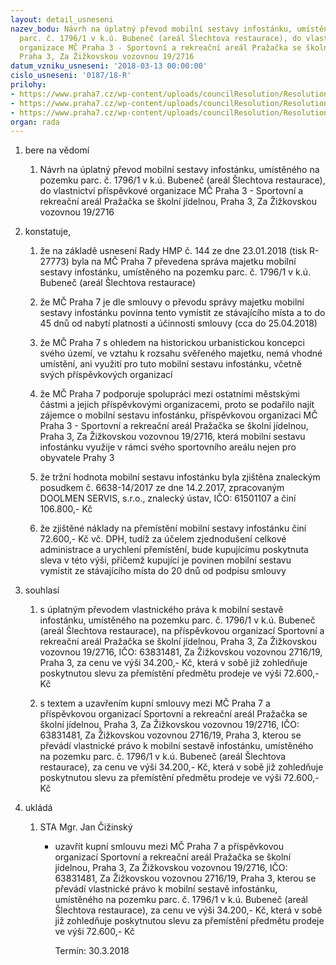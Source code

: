 ```yaml
---
layout: detail_usneseni
nazev_bodu: Návrh na úplatný převod mobilní sestavy infostánku, umístěného na pozemku
  parc. č. 1796/1 v k.ú. Bubeneč (areál Šlechtova restaurace), do vlastnictví příspěvkové
  organizace MČ Praha 3 - Sportovní a rekreační areál Pražačka se školní jídelnou,
  Praha 3, Za Žižkovskou vozovnou 19/2716
datum_vzniku_usneseni: '2018-03-13 00:00:00'
cislo_usneseni: '0187/18-R'
prilohy:
- https://www.praha7.cz/wp-content/uploads/councilResolution/Resolutions/27390/export/01_infostanekPrazacka~333686.docx
- https://www.praha7.cz/wp-content/uploads/councilResolution/Resolutions/27390/export/02_infostanekPrazacka~333685.docx
- https://www.praha7.cz/wp-content/uploads/councilResolution/Resolutions/27390/export/export~334196.pdf
organ: rada
---
```

<ol id="urzList" class="urzList_view"><li id="" class="urzClass1"><span name="1">bere na vědomí</span><ol class="urzOlClass decimal "><li style="text-align: left;" id="" class="urzClass2"><span><p>Návrh na úplatný převod mobilní sestavy infostánku, umístěného na pozemku parc. č. 1796/1 v k.ú. Bubeneč (areál Šlechtova restaurace), do vlastnictví příspěvkové organizace MČ Praha 3 - Sportovní a rekreační areál Pražačka se školní jídelnou, Praha 3, Za Žižkovskou vozovnou 19/2716</p></span></li></ol></li><li id="" class="urzClass1"><span name="50">konstatuje,</span><ol class="urzOlClass decimal "><li style="text-align: left;" id="" class="urzClass2"><span><p>že na základě usnesení Rady HMP č. 144 ze dne 23.01.2018 (tisk R-27773) byla na MČ Praha 7 převedena správa majetku mobilní sestavy infostánku, umístěného na pozemku parc. č. 1796/1 v k.ú. Bubeneč (areál Šlechtova restaurace)</p></span></li><li style="text-align: left;" id="" class="urzClass2"><span><p>že MČ Praha 7 je dle smlouvy o převodu správy majetku mobilní sestavy infostánku povinna tento vymístit ze stávajícího místa a to do 45 dnů od nabytí platnosti a účinnosti smlouvy (cca do 25.04.2018)<br></p></span></li><li style="text-align: left;" id="" class="urzClass2"><span><p>že MČ Praha 7 s ohledem na historickou urbanistickou koncepci svého území, ve vztahu k rozsahu svěřeného majetku, nemá vhodné umístění, ani využití pro tuto mobilní sestavu infostánku, včetně svých příspěvkových organizací</p></span></li><li style="text-align: left;" id="" class="urzClass2"><span><p>že MČ Praha 7 podporuje spolupráci mezi ostatními městskými částmi a jejich příspěvkovými organizacemi, proto se podařilo najít zájemce o mobilní sestavu infostánku, příspěvkovou organizaci MČ Praha 3 - Sportovní a rekreační areál Pražačka se školní jídelnou, Praha 3, Za Žižkovskou vozovnou 19/2716, která mobilní sestavu infostánku využije v rámci svého sportovního areálu nejen pro obyvatele Prahy 3<br></p></span></li><li style="text-align: left;" id="" class="urzClass2"><span><p>že tržní hodnota mobilní sestavu infostánku byla zjištěna znaleckým posudkem č. 6638-14/2017 ze dne 14.2.2017, zpracovaným DOOLMEN SERVIS, s.r.o., znalecký ústav, IČO: 61501107 a činí 106.800,- Kč</p></span></li><li style="text-align: left;" id="" class="urzClass2"><span><p>že zjištěné náklady na přemístění mobilní sestavy infostánku činí 72.600,- Kč vč. DPH, tudíž za účelem zjednodušení celkové administrace a urychlení přemístění, bude kupujícímu poskytnuta sleva v této výši, přičemž kupující je povinen mobilní sestavu vymístit ze stávajícího místa do 20 dnů od podpisu smlouvy</p></span></li></ol></li><li id="" class="urzClass1"><span name="26">souhlasí</span><ol class="urzOlClass decimal "><li style="text-align: left;" id="" class="urzClass2"><span><p>s úplatným převodem vlastnického práva k mobilní sestavě infostánku, umístěného na pozemku parc. č. 1796/1 v k.ú. Bubeneč (areál Šlechtova restaurace), na příspěvkovou organizací Sportovní a rekreační areál Pražačka se školní jídelnou, Praha 3, Za Žižkovskou vozovnou 19/2716, IČO: 63831481, Za Žižkovskou vozovnou 2716/19, Praha 3, za cenu ve výši 34.200,- Kč, která v sobě již zohledňuje poskytnutou slevu za přemístění předmětu prodeje ve výši 72.600,- Kč</p></span></li><li style="text-align: left;" id="" class="urzClass2"><span><p>s textem a uzavřením kupní smlouvy mezi MČ Praha 7 a příspěvkovou organizací Sportovní a rekreační areál Pražačka se školní jídelnou, Praha 3, Za Žižkovskou vozovnou 19/2716, IČO: 63831481, Za Žižkovskou vozovnou 2716/19, Praha 3, kterou se převádí vlastnické právo k mobilní sestavě infostánku, umístěného na pozemku parc. č. 1796/1 v k.ú. Bubeneč (areál Šlechtova restaurace), za cenu ve výši 34.200,- Kč, která v sobě již zohledňuje poskytnutou slevu za přemístění předmětu prodeje ve výši 72.600,- Kč</p></span></li></ol></li><li class="urzClass1" id="urzUkoly"><span name="1">ukládá</span><ol class="urzOlClass"><li class="urzClass2"><span><p>STA Mgr. Jan Čižinský</p></span><ul class="urzUlClass"><li class="urzClass3"><span><p>uzavřít kupní smlouvu mezi MČ Praha 7 a příspěvkovou organizací Sportovní a rekreační areál Pražačka se školní jídelnou, Praha 3, Za Žižkovskou vozovnou 19/2716, IČO: 63831481, Za Žižkovskou vozovnou 2716/19, Praha 3, kterou se převádí vlastnické právo k mobilní sestavě infostánku, umístěného na pozemku parc. č. 1796/1 v k.ú. Bubeneč (areál Šlechtova restaurace), za cenu ve výši 34.200,- Kč, která v sobě již zohledňuje poskytnutou slevu za přemístění předmětu prodeje ve výši 72.600,- Kč</p></span><span class="urzUkolTermin">  Termín:&nbsp;30.3.2018</span></li></ul></li></ol></li></ol>